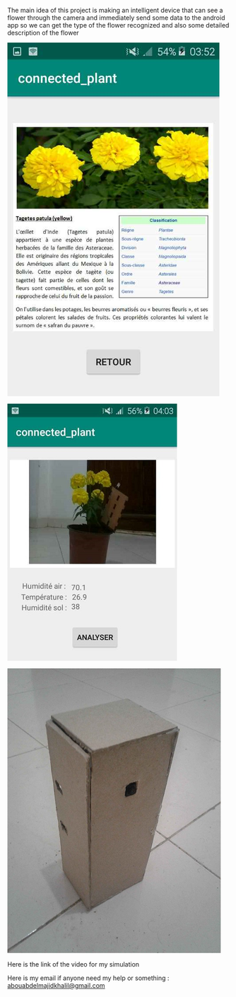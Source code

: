 The main idea of this project is making an intelligent device that can see a flower through the camera and immediately send some data to the android app so we can get the type of the flower recognized and also some detailed description of the flower

![](/01.jpg)

![](/03.jpg)

![](/02.jpg)

Here is the link of the video for my simulation


Here is my email if anyone need my help or something : 
abouabdelmajidkhalil@gmail.com


